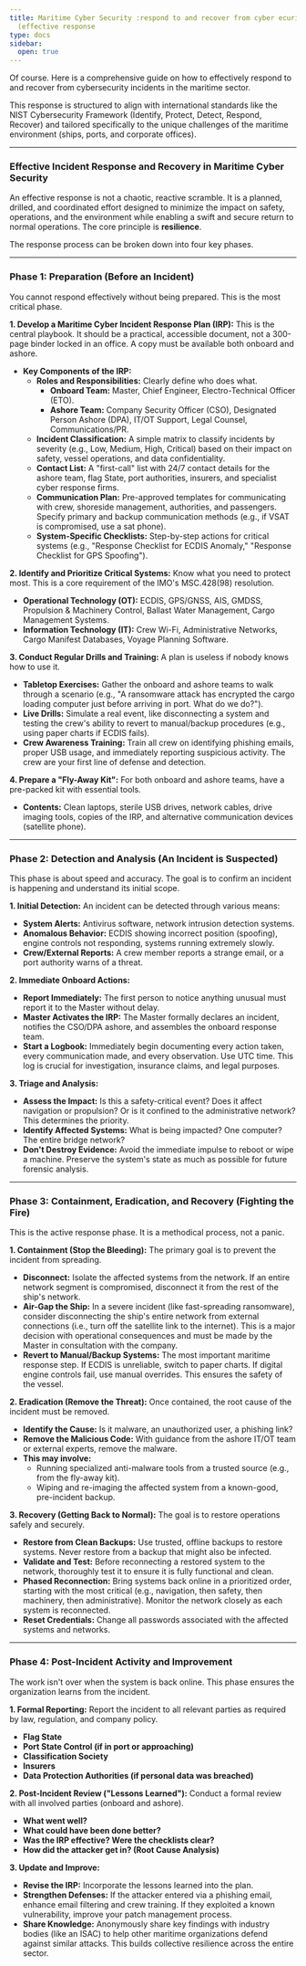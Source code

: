 ```yaml
---
title: Maritime Cyber Security :respond to and recover from cyber ecurity incidents
  (effective response
type: docs
sidebar:
  open: true
---
```


Of course. Here is a comprehensive guide on how to effectively respond to and recover from cybersecurity incidents in the maritime sector.

This response is structured to align with international standards like the NIST Cybersecurity Framework (Identify, Protect, Detect, Respond, Recover) and tailored specifically to the unique challenges of the maritime environment (ships, ports, and corporate offices).

---

### **Effective Incident Response and Recovery in Maritime Cyber Security**

An effective response is not a chaotic, reactive scramble. It is a planned, drilled, and coordinated effort designed to minimize the impact on safety, operations, and the environment while enabling a swift and secure return to normal operations. The core principle is **resilience**.

The response process can be broken down into four key phases.

---

### **Phase 1: Preparation (Before an Incident)**

You cannot respond effectively without being prepared. This is the most critical phase.

**1. Develop a Maritime Cyber Incident Response Plan (IRP):**
This is the central playbook. It should be a practical, accessible document, not a 300-page binder locked in an office. A copy must be available both onboard and ashore.

*   **Key Components of the IRP:**
    *   **Roles and Responsibilities:** Clearly define who does what.
        *   **Onboard Team:** Master, Chief Engineer, Electro-Technical Officer (ETO).
        *   **Ashore Team:** Company Security Officer (CSO), Designated Person Ashore (DPA), IT/OT Support, Legal Counsel, Communications/PR.
    *   **Incident Classification:** A simple matrix to classify incidents by severity (e.g., Low, Medium, High, Critical) based on their impact on safety, vessel operations, and data confidentiality.
    *   **Contact List:** A "first-call" list with 24/7 contact details for the ashore team, flag State, port authorities, insurers, and specialist cyber response firms.
    *   **Communication Plan:** Pre-approved templates for communicating with crew, shoreside management, authorities, and passengers. Specify primary and backup communication methods (e.g., if VSAT is compromised, use a sat phone).
    *   **System-Specific Checklists:** Step-by-step actions for critical systems (e.g., "Response Checklist for ECDIS Anomaly," "Response Checklist for GPS Spoofing").

**2. Identify and Prioritize Critical Systems:**
Know what you need to protect most. This is a core requirement of the IMO's MSC.428(98) resolution.
*   **Operational Technology (OT):** ECDIS, GPS/GNSS, AIS, GMDSS, Propulsion & Machinery Control, Ballast Water Management, Cargo Management Systems.
*   **Information Technology (IT):** Crew Wi-Fi, Administrative Networks, Cargo Manifest Databases, Voyage Planning Software.

**3. Conduct Regular Drills and Training:**
A plan is useless if nobody knows how to use it.
*   **Tabletop Exercises:** Gather the onboard and ashore teams to walk through a scenario (e.g., "A ransomware attack has encrypted the cargo loading computer just before arriving in port. What do we do?").
*   **Live Drills:** Simulate a real event, like disconnecting a system and testing the crew's ability to revert to manual/backup procedures (e.g., using paper charts if ECDIS fails).
*   **Crew Awareness Training:** Train all crew on identifying phishing emails, proper USB usage, and immediately reporting suspicious activity. The crew are your first line of defense and detection.

**4. Prepare a "Fly-Away Kit":**
For both onboard and ashore teams, have a pre-packed kit with essential tools.
*   **Contents:** Clean laptops, sterile USB drives, network cables, drive imaging tools, copies of the IRP, and alternative communication devices (satellite phone).

---

### **Phase 2: Detection and Analysis (An Incident is Suspected)**

This phase is about speed and accuracy. The goal is to confirm an incident is happening and understand its initial scope.

**1. Initial Detection:**
An incident can be detected through various means:
*   **System Alerts:** Antivirus software, network intrusion detection systems.
*   **Anomalous Behavior:** ECDIS showing incorrect position (spoofing), engine controls not responding, systems running extremely slowly.
*   **Crew/External Reports:** A crew member reports a strange email, or a port authority warns of a threat.

**2. Immediate Onboard Actions:**
*   **Report Immediately:** The first person to notice anything unusual must report it to the Master without delay.
*   **Master Activates the IRP:** The Master formally declares an incident, notifies the CSO/DPA ashore, and assembles the onboard response team.
*   **Start a Logbook:** Immediately begin documenting every action taken, every communication made, and every observation. Use UTC time. This log is crucial for investigation, insurance claims, and legal purposes.

**3. Triage and Analysis:**
*   **Assess the Impact:** Is this a safety-critical event? Does it affect navigation or propulsion? Or is it confined to the administrative network? This determines the priority.
*   **Identify Affected Systems:** What is being impacted? One computer? The entire bridge network?
*   **Don't Destroy Evidence:** Avoid the immediate impulse to reboot or wipe a machine. Preserve the system's state as much as possible for future forensic analysis.

---

### **Phase 3: Containment, Eradication, and Recovery (Fighting the Fire)**

This is the active response phase. It is a methodical process, not a panic.

**1. Containment (Stop the Bleeding):**
The primary goal is to prevent the incident from spreading.
*   **Disconnect:** Isolate the affected systems from the network. If an entire network segment is compromised, disconnect it from the rest of the ship's network.
*   **Air-Gap the Ship:** In a severe incident (like fast-spreading ransomware), consider disconnecting the ship's entire network from external connections (i.e., turn off the satellite link to the internet). This is a major decision with operational consequences and must be made by the Master in consultation with the company.
*   **Revert to Manual/Backup Systems:** The most important maritime response step. If ECDIS is unreliable, switch to paper charts. If digital engine controls fail, use manual overrides. This ensures the safety of the vessel.

**2. Eradication (Remove the Threat):**
Once contained, the root cause of the incident must be removed.
*   **Identify the Cause:** Is it malware, an unauthorized user, a phishing link?
*   **Remove the Malicious Code:** With guidance from the ashore IT/OT team or external experts, remove the malware.
*   **This may involve:**
    *   Running specialized anti-malware tools from a trusted source (e.g., from the fly-away kit).
    *   Wiping and re-imaging the affected system from a known-good, pre-incident backup.

**3. Recovery (Getting Back to Normal):**
The goal is to restore operations safely and securely.
*   **Restore from Clean Backups:** Use trusted, offline backups to restore systems. Never restore from a backup that might also be infected.
*   **Validate and Test:** Before reconnecting a restored system to the network, thoroughly test it to ensure it is fully functional and clean.
*   **Phased Reconnection:** Bring systems back online in a prioritized order, starting with the most critical (e.g., navigation, then safety, then machinery, then administrative). Monitor the network closely as each system is reconnected.
*   **Reset Credentials:** Change all passwords associated with the affected systems and networks.

---

### **Phase 4: Post-Incident Activity and Improvement**

The work isn't over when the system is back online. This phase ensures the organization learns from the incident.

**1. Formal Reporting:**
Report the incident to all relevant parties as required by law, regulation, and company policy.
*   **Flag State**
*   **Port State Control (if in port or approaching)**
*   **Classification Society**
*   **Insurers**
*   **Data Protection Authorities (if personal data was breached)**

**2. Post-Incident Review ("Lessons Learned"):**
Conduct a formal review with all involved parties (onboard and ashore).
*   **What went well?**
*   **What could have been done better?**
*   **Was the IRP effective? Were the checklists clear?**
*   **How did the attacker get in? (Root Cause Analysis)**

**3. Update and Improve:**
*   **Revise the IRP:** Incorporate the lessons learned into the plan.
*   **Strengthen Defenses:** If the attacker entered via a phishing email, enhance email filtering and crew training. If they exploited a known vulnerability, improve your patch management process.
*   **Share Knowledge:** Anonymously share key findings with industry bodies (like an ISAC) to help other maritime organizations defend against similar attacks. This builds collective resilience across the entire sector.